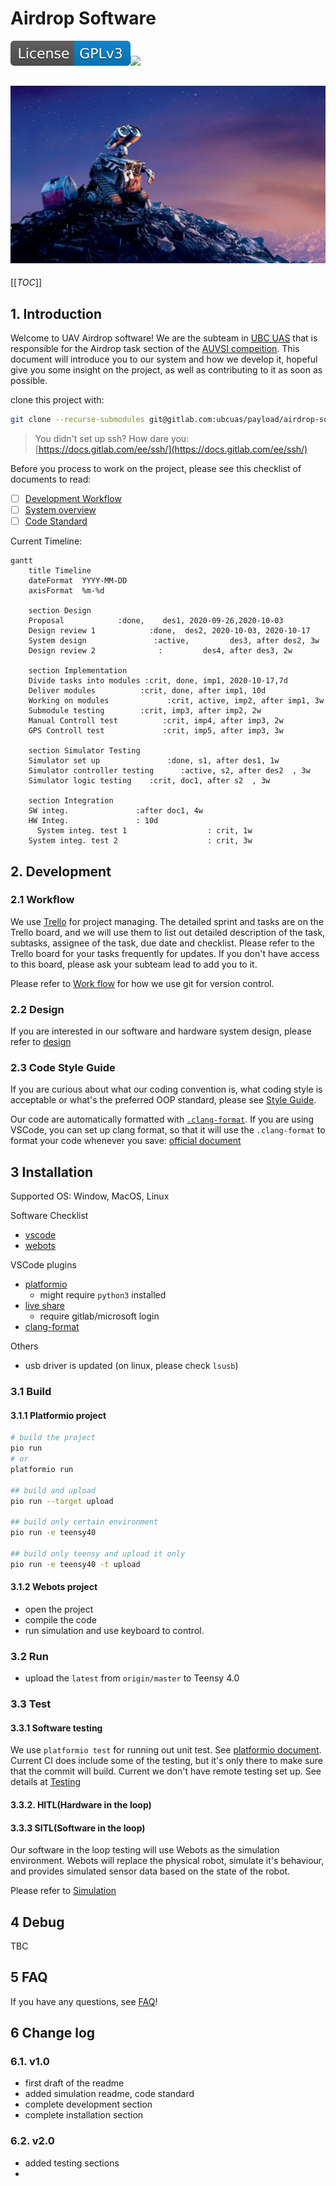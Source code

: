 # Airdrop Software
![License: GPL v3](docs/README.assets/License-GPLv3-blue.svg)![](https://gitlab.com/ubcuasinfo/airdrop-software-2020/badges/master/pipeline.svg)

![Wall-E / 1920x1080 Wallpaper | Wall e, Animated movies, Animation movie](docs/README.assets/051db99b019d8ab861c87ac76c04ed81.jpg)
---
[[_TOC_]]
##  1. Introduction

Welcome to UAV Airdrop software! We are the subteam in [UBC UAS](www.ubcuas.com) that is responsible for the Airdrop task section of the [AUVSI compeition](https://www.auvsi-suas.org/). This document will introduce you to our system and how we develop it, hopeful give you some insight on the project, as well as contributing to it as soon as possible.  

clone this project with:
```bash
git clone --recurse-submodules git@gitlab.com:ubcuas/payload/airdrop-software-2020.git
```
> You didn't set up ssh? How dare you: [https://docs.gitlab.com/ee/ssh/](https://docs.gitlab.com/ee/ssh/)

Before you process to work on the project, please see this checklist of documents to read:
  - [ ] [Development Workflow](docs/WORK_FLOW.md)
  - [ ] [System overview](docs/DESIGN.md)
  - [ ] [Code Standard](docs/CODE_STANDARD.md)

Current Timeline:
```mermaid
gantt
    title Timeline
    dateFormat  YYYY-MM-DD
	axisFormat  %m-%d

    section Design
    Proposal            :done,    des1, 2020-09-26,2020-10-03
    Design review 1            :done,  des2, 2020-10-03, 2020-10-17
    System design               :active,         des3, after des2, 3w
    Design review 2              :         des4, after des3, 2w

    section Implementation
    Divide tasks into modules :crit, done, imp1, 2020-10-17,7d
    Deliver modules          :crit, done, after imp1, 10d
    Working on modules             :crit, active, imp2, after imp1, 3w
   	Submodule testing        :crit, imp3, after imp2, 2w
    Manual Controll test          :crit, imp4, after imp3, 2w
    GPS Controll test             :crit, imp5, after imp3, 3w

    section Simulator Testing
    Simulator set up               :done, s1, after des1, 1w
    Simulator controller testing      :active, s2, after des2  , 3w
    Simulator logic testing    :crit, doc1, after s2  , 3w

    section Integration
    SW integ.               :after doc1, 4w
    HW Integ.				: 10d
	  System integ. test 1					: crit, 1w
    System integ. test 2					: crit, 3w
```

##  2. Development 

###  2.1 Workflow

We use [Trello](https://trello.com/b/pWR6ylrp) for project managing. The detailed sprint and tasks are on the Trello board, and we will use them to list out detailed description of the task, subtasks, assignee of the task, due date and checklist. Please refer to the Trello board for your tasks frequently for updates. If you don't have access to this board, please ask your subteam lead to add you to it. 

Please refer to [Work flow](docs/WORK_FLOW.md) for how we use git for version control. 

###  2.2 Design

If you are interested in our software and hardware system design, please refer to [design](docs/DESIGN.md)

###  2.3 Code Style Guide

If you are curious about what our coding convention is, what coding style is acceptable or what's the preferred OOP standard, please see [Style Guide](docs/CODE_STANDARD.md).

Our code are automatically formatted with [`.clang-format`](../airdrop-software-2020/.clang-format). If you are using VSCode, you can set up clang format, so that it will use the `.clang-format` to format your code whenever you save: [official document](https://code.visualstudio.com/docs/cpp/cpp-ide#:~:text=Code%20formatting%23,in%20right%2Dclick%20context%20menu.)

##  3 Installation

Supported OS: Window, MacOS, Linux

Software Checklist
- [vscode](https://code.visualstudio.com/download)
- [webots](https://www.cyberbotics.com/)

VSCode plugins
- [platformio](https://platformio.org/platformio-ide)
  - might require `python3` installed
- [live share](https://visualstudio.microsoft.com/services/live-share/)
  - require gitlab/microsoft login
- [clang-format](https://marketplace.visualstudio.com/items?itemName=xaver.clang-format)

Others
- usb driver is updated (on linux, please check `lsusb`)

###  3.1 Build

####  3.1.1 Platformio project

```bash
# build the project
pio run
# or
platformio run

## build and upload
pio run --target upload

## build only certain environment
pio run -e teensy40

## build only teensy and upload it only
pio run -e teensy40 -t upload
```

####  3.1.2 Webots project

- open the project
- compile the code
- run simulation and use keyboard to control.

###  3.2 Run

- upload the `latest` from `origin/master` to Teensy 4.0


###  3.3 Test

####  3.3.1 Software testing

We use `platformio test` for running out unit test. See [platformio document](https://docs.platformio.org/en/latest/plus/unit-testing.html). Current CI does include some of the testing, but it's only there to make sure that the commit will build. Current we don't have remote testing set up. See details at [Testing](rover/Wall-E/test/README.md)

####  3.3.2. HITL(Hardware in the loop)

####  3.3.3 SITL(Software in the loop)

Our software in the loop testing will use Webots as the simulation environment. Webots will replace the physical robot, simulate it's behaviour, and provides simulated sensor data based on the state of the robot. 

Please refer to [Simulation](simulation/walle/README.md)


##  4 Debug

TBC


##  5 FAQ

If you have any questions, see [FAQ](docs/FAQ.md)!


##  6 Change log

###  6.1. v1.0 

- first draft of the readme
- added simulation readme, code standard
- complete development section
- complete installation section

###  6.2. v2.0

- added testing sections
-  


